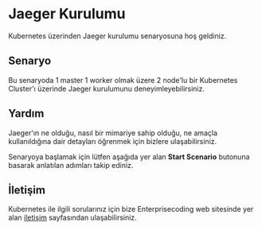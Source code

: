 
# Jaeger Kurulumu

Kubernetes üzerinden Jaeger kurulumu senaryosuna hoş geldiniz.

## Senaryo

Bu senaryoda 1 master 1 worker olmak üzere 2 node'lu bir Kubernetes Cluster'ı üzerinde Jaeger kurulumunu deneyimleyebilirsiniz.

## Yardım

Jaeger'ın ne olduğu, nasıl bir mimariye sahip olduğu, ne amaçla kullanıldığına dair detayları öğrenmek için bizlere ulaşabilirsiniz.

Senaryoya başlamak için lütfen aşağıda yer alan **Start Scenario** butonuna basarak anlatılan adımları takip ediniz.

## İletişim

Kubernetes ile ilgili sorularınız için bize Enterprisecoding web sitesinde yer alan [iletişim](https://enterprisecoding.com/iletisim/) sayfasından ulaşabilirsiniz.

